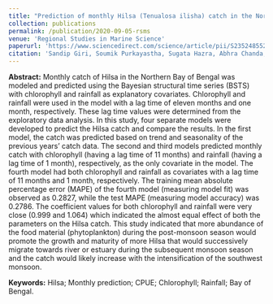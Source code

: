 ```yaml
---
title: "Prediction of monthly Hilsa (Tenualosa ilisha) catch in the Northern Bay of Bengal using Bayesian structural time series model"
collection: publications
permalink: /publication/2020-09-05-rsms
venue: 'Regional Studies in Marine Science'
paperurl: 'https://www.sciencedirect.com/science/article/pii/S2352485520305843'
citation: 'Sandip Giri, Soumik Purkayastha, Sugata Hazra, Abhra Chanda, Isha Das, Sourav Das. Prediction of monthly Hilsa (Tenualosa ilisha) catch in the Northern Bay of Bengal using Bayesian structural time series model. Regional Studies in Marine Science, Volume 39, 2020, 101456, ISSN 2352-4855, https://doi.org/10.1016/j.rsma.2020.101456.'
---
```


**Abstract:** Monthly catch of Hilsa in the Northern Bay of Bengal was modeled and predicted using the Bayesian structural time series (BSTS) with chlorophyll and rainfall as explanatory covariates. Chlorophyll and rainfall were used in the model with a lag time of eleven months and one month, respectively. These lag time values were determined from the exploratory data analysis. In this study, four separate models were developed to predict the Hilsa catch and compare the results. In the first model, the catch was predicted based on trend and seasonality of the previous years’ catch data. The second and third models predicted monthly catch with chlorophyll (having a lag time of 11 months) and rainfall (having a lag time of 1 month), respectively, as the only covariate in the model. The fourth model had both chlorophyll and rainfall as covariates with a lag time of 11 months and 1 month, respectively. The training mean absolute percentage error (MAPE) of the fourth model (measuring model fit) was observed as 0.2827, while the test MAPE (measuring model accuracy) was 0.2786. The coefficient values for both chlorophyll and rainfall were very close (0.999 and 1.064) which indicated the almost equal effect of both the parameters on the Hilsa catch. This study indicated that more abundance of the food material (phytoplankton) during the post-monsoon season would promote the growth and maturity of more Hilsa that would successively migrate towards river or estuary during the subsequent monsoon season and the catch would likely increase with the intensification of the southwest monsoon.

**Keywords:** Hilsa; Monthly prediction; CPUE; Chlorophyll; Rainfall; Bay of Bengal.
